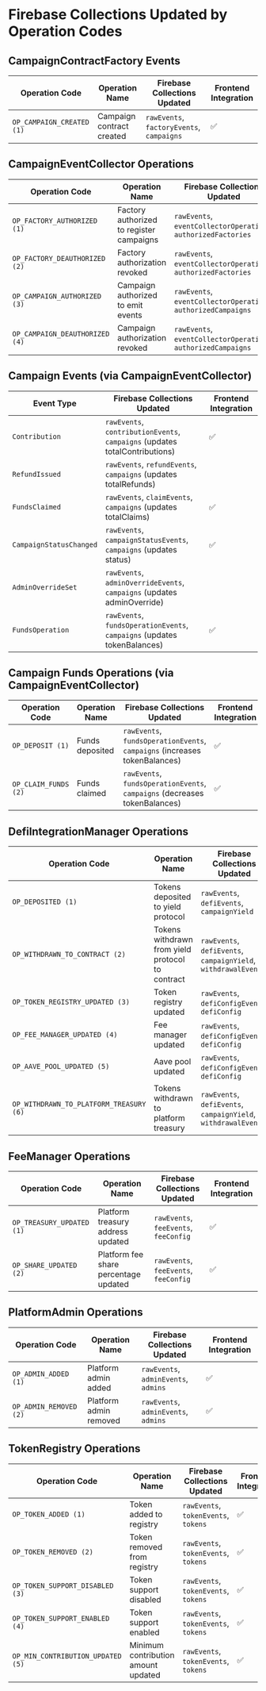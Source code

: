 # Firebase Collections Updated by Operation Codes

## CampaignContractFactory Events

| Operation Code            | Operation Name            | Firebase Collections Updated              | Frontend Integration |
| ------------------------- | ------------------------- | ----------------------------------------- | -------------------- |
| `OP_CAMPAIGN_CREATED (1)` | Campaign contract created | `rawEvents`, `factoryEvents`, `campaigns` | ✅                   |

## CampaignEventCollector Operations

| Operation Code                 | Operation Name                           | Firebase Collections Updated                                   | Frontend Integration |
| ------------------------------ | ---------------------------------------- | -------------------------------------------------------------- | -------------------- |
| `OP_FACTORY_AUTHORIZED (1)`    | Factory authorized to register campaigns | `rawEvents`, `eventCollectorOperations`, `authorizedFactories` | ✅                   |
| `OP_FACTORY_DEAUTHORIZED (2)`  | Factory authorization revoked            | `rawEvents`, `eventCollectorOperations`, `authorizedFactories` | ✅                   |
| `OP_CAMPAIGN_AUTHORIZED (3)`   | Campaign authorized to emit events       | `rawEvents`, `eventCollectorOperations`, `authorizedCampaigns` | ✅                   |
| `OP_CAMPAIGN_DEAUTHORIZED (4)` | Campaign authorization revoked           | `rawEvents`, `eventCollectorOperations`, `authorizedCampaigns` | ✅                   |

## Campaign Events (via CampaignEventCollector)

| Event Type              | Firebase Collections Updated                                                | Frontend Integration |
| ----------------------- | --------------------------------------------------------------------------- | -------------------- |
| `Contribution`          | `rawEvents`, `contributionEvents`, `campaigns` (updates totalContributions) | ✅                   |
| `RefundIssued`          | `rawEvents`, `refundEvents`, `campaigns` (updates totalRefunds)             |                      |
| `FundsClaimed`          | `rawEvents`, `claimEvents`, `campaigns` (updates totalClaims)               | ✅                   |
| `CampaignStatusChanged` | `rawEvents`, `campaignStatusEvents`, `campaigns` (updates status)           | ✅                   |
| `AdminOverrideSet`      | `rawEvents`, `adminOverrideEvents`, `campaigns` (updates adminOverride)     |                      |
| `FundsOperation`        | `rawEvents`, `fundsOperationEvents`, `campaigns` (updates tokenBalances)    | ✅                   |

## Campaign Funds Operations (via CampaignEventCollector)

| Operation Code       | Operation Name  | Firebase Collections Updated                                               | Frontend Integration |
| -------------------- | --------------- | -------------------------------------------------------------------------- | -------------------- |
| `OP_DEPOSIT (1)`     | Funds deposited | `rawEvents`, `fundsOperationEvents`, `campaigns` (increases tokenBalances) | ✅                   |
| `OP_CLAIM_FUNDS (2)` | Funds claimed   | `rawEvents`, `fundsOperationEvents`, `campaigns` (decreases tokenBalances) | ✅                   |

## DefiIntegrationManager Operations

| Operation Code                          | Operation Name                                   | Firebase Collections Updated                                   | Frontend Integration |
| --------------------------------------- | ------------------------------------------------ | -------------------------------------------------------------- | -------------------- |
| `OP_DEPOSITED (1)`                      | Tokens deposited to yield protocol               | `rawEvents`, `defiEvents`, `campaignYield`                     | ✅                   |
| `OP_WITHDRAWN_TO_CONTRACT (2)`          | Tokens withdrawn from yield protocol to contract | `rawEvents`, `defiEvents`, `campaignYield`, `withdrawalEvents` |                      |
| `OP_TOKEN_REGISTRY_UPDATED (3)`         | Token registry updated                           | `rawEvents`, `defiConfigEvents`, `defiConfig`                  | ✅                   |
| `OP_FEE_MANAGER_UPDATED (4)`            | Fee manager updated                              | `rawEvents`, `defiConfigEvents`, `defiConfig`                  | ✅                   |
| `OP_AAVE_POOL_UPDATED (5)`              | Aave pool updated                                | `rawEvents`, `defiConfigEvents`, `defiConfig`                  | ✅                   |
| `OP_WITHDRAWN_TO_PLATFORM_TREASURY (6)` | Tokens withdrawn to platform treasury            | `rawEvents`, `defiEvents`, `campaignYield`, `withdrawalEvents` |                      |

## FeeManager Operations

| Operation Code            | Operation Name                        | Firebase Collections Updated          | Frontend Integration |
| ------------------------- | ------------------------------------- | ------------------------------------- | -------------------- |
| `OP_TREASURY_UPDATED (1)` | Platform treasury address updated     | `rawEvents`, `feeEvents`, `feeConfig` | ✅                   |
| `OP_SHARE_UPDATED (2)`    | Platform fee share percentage updated | `rawEvents`, `feeEvents`, `feeConfig` | ✅                   |

## PlatformAdmin Operations

| Operation Code         | Operation Name         | Firebase Collections Updated         | Frontend Integration |
| ---------------------- | ---------------------- | ------------------------------------ | -------------------- |
| `OP_ADMIN_ADDED (1)`   | Platform admin added   | `rawEvents`, `adminEvents`, `admins` | ✅                   |
| `OP_ADMIN_REMOVED (2)` | Platform admin removed | `rawEvents`, `adminEvents`, `admins` | ✅                   |

## TokenRegistry Operations

| Operation Code                    | Operation Name                      | Firebase Collections Updated         | Frontend Integration |
| --------------------------------- | ----------------------------------- | ------------------------------------ | -------------------- |
| `OP_TOKEN_ADDED (1)`              | Token added to registry             | `rawEvents`, `tokenEvents`, `tokens` | ✅                   |
| `OP_TOKEN_REMOVED (2)`            | Token removed from registry         | `rawEvents`, `tokenEvents`, `tokens` | ✅                   |
| `OP_TOKEN_SUPPORT_DISABLED (3)`   | Token support disabled              | `rawEvents`, `tokenEvents`, `tokens` | ✅                   |
| `OP_TOKEN_SUPPORT_ENABLED (4)`    | Token support enabled               | `rawEvents`, `tokenEvents`, `tokens` | ✅                   |
| `OP_MIN_CONTRIBUTION_UPDATED (5)` | Minimum contribution amount updated | `rawEvents`, `tokenEvents`, `tokens` | ✅                   |
